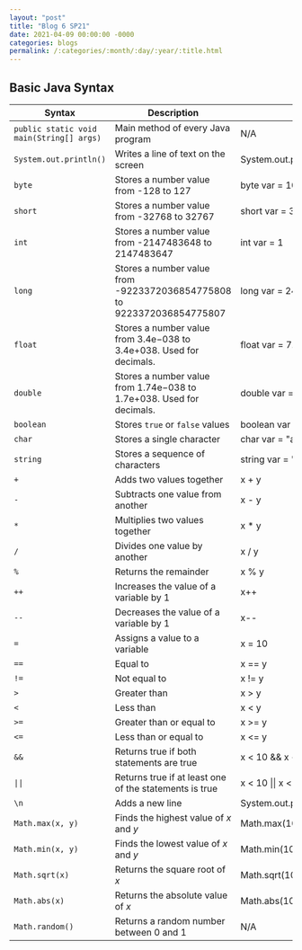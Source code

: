 ```yaml
---
layout: "post"
title: "Blog 6 SP21"
date: 2021-04-09 00:00:00 -0000
categories: blogs
permalink: /:categories/:month/:day/:year/:title.html
---
```

## Basic Java Syntax

| Syntax                                   | Description                                                            | Example                             |
|------------------------------------------|------------------------------------------------------------------------|-------------------------------------|
| `public static void main(String[] args)` | Main method of every Java program                                      | N/A                                 |
| `System.out.println()`                   | Writes a line of text on the screen                                    | System.out.println("Hello, World!") |
| `byte`                                   | Stores a number value from -128 to 127                                 | byte var = 100                      |
| `short`                                  | Stores a number value from -32768 to 32767                             | short var = 31234                   |
| `int`                                    | Stores a number value from -2147483648 to 2147483647                   | int var = 1                         |
| `long`                                   | Stores a number value from -9223372036854775808 to 9223372036854775807 | long var = 2472892                  |
| `float`                                  | Stores a number value from 3.4e−038 to 3.4e+038. Used for decimals.    | float var = 7.77                    |
| `double`                                 | Stores a number value from 1.74e−038 to 1.7e+038. Used for decimals.   | double var = 9.99                   |
| `boolean`                                | Stores `true` or `false` values                                        | boolean var = true                  |
| `char`                                   | Stores a single character                                              | char var = "a"                      |
| `string`                                 | Stores a sequence of characters                                        | string var = "Hello, World!"        |
| `+`                                      | Adds two values together                                               | x + y                               |
| `-`                                      | Subtracts one value from another                                       | x - y                               |
| `*`                                      | Multiplies two values together                                         | x * y                               |
| `/`                                      | Divides one value by another                                           | x / y                               |
| `%`                                      | Returns the remainder                                                  | x % y                               |
| `++`                                     | Increases the value of a variable by 1                                 | x++                                 |
| `--`                                     | Decreases the value of a variable by 1                                 | x--                                 |
| `=`                                      | Assigns a value to a variable                                          | x = 10                              |
| `==`                                     | Equal to                                                               | x == y                              |
| `!=`                                     | Not equal to                                                           | x != y                              |
| `>`                                      | Greater than                                                           | x > y                               |
| `<`                                      | Less than                                                              | x < y                               |
| `>=`                                     | Greater than or equal to                                               | x >= y                              |
| `<=`                                     | Less than or equal to                                                  | x <= y                              |
| `&&`                                     | Returns true if both statements are true                               | x < 10 && x < 100                   |
| `\|\|`                                   | Returns true if at least one of the statements is true                 | x < 10 \|\| x < 100                 |
| `\n`                                     | Adds a new line                                                        | System.out.println("Hello,\nWorld!" |
| `Math.max(x, y)`                         | Finds the highest value of *x* and *y*                                 | Math.max(10,100)                    |
| `Math.min(x, y)`                         | Finds the lowest value of *x* and *y*                                  | Math.min(10,100)                    |
| `Math.sqrt(x)`                           | Returns the square root of *x*                                         | Math.sqrt(10,100)                   |
| `Math.abs(x)`                            | Returns the absolute value of *x*                                      | Math.abs(10,100)                    |
| `Math.random()`                          | Returns a random number between 0 and 1                                | N/A                                 |